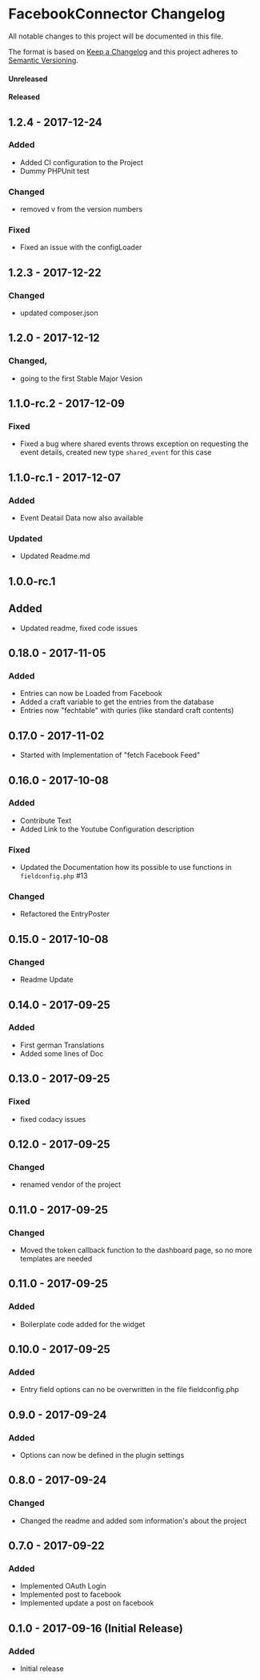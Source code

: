 # FacebookConnector Changelog

All notable changes to this project will be documented in this file.

The format is based on [Keep a Changelog](http://keepachangelog.com/) and this project adheres to [Semantic Versioning](http://semver.org/).

#### Unreleased

####  Released

## 1.2.4 - 2017-12-24
### Added
   - Added CI configuration to the Project
   - Dummy PHPUnit test 
### Changed
   - removed v from the version numbers
### Fixed
   - Fixed an issue with the configLoader   


## 1.2.3 - 2017-12-22
### Changed
   - updated composer.json

## 1.2.0 - 2017-12-12
### Changed,
 - going to the first Stable Major Vesion
 
 
## 1.1.0-rc.2 - 2017-12-09
### Fixed
   - Fixed a bug where shared events throws exception on requesting the event details, created new type `shared_event` for this case


## 1.1.0-rc.1 - 2017-12-07
### Added
   - Event Deatail Data now also available 
### Updated
   - Updated Readme.md    

## 1.0.0-rc.1
## Added
   - Updated readme, fixed code issues

## 0.18.0 - 2017-11-05
### Added
   - Entries can now be Loaded from Facebook
   - Added a craft variable to get the entries from the database
   - Entries now "fechtable" with quries (like standard craft contents)
    
## 0.17.0 - 2017-11-02
   - Started with Implementation of "fetch Facebook Feed" 

## 0.16.0 - 2017-10-08
### Added
  - Contribute Text
  - Added Link to the Youtube Configuration description
### Fixed
  - Updated the Documentation how its possible to use functions in `fieldconfig.php` #13
  
### Changed
  - Refactored the EntryPoster  
  
## 0.15.0 - 2017-10-08
### Changed
  - Readme Update

## 0.14.0 - 2017-09-25
### Added 
  - First german Translations
  - Added some lines of Doc

## 0.13.0 - 2017-09-25
### Fixed
  - fixed codacy issues

## 0.12.0 - 2017-09-25
### Changed
  - renamed vendor of the project

## 0.11.0 - 2017-09-25
### Changed
  - Moved the token callback function to the dashboard page, so no more templates are needed

## 0.11.0 - 2017-09-25
### Added
  - Boilerplate code added for the widget

## 0.10.0 - 2017-09-25
### Added
  - Entry field options can no be overwritten in the file fieldconfig.php
  
## 0.9.0 - 2017-09-24
### Added
  - Options can now be defined in the plugin settings

## 0.8.0 - 2017-09-24
### Changed
   - Changed the readme and added som information's about the project

## 0.7.0 - 2017-09-22
### Added
  - Implemented OAuth Login
  - Implemented post to facebook
  - Implemented update a post on facebook

## 0.1.0 - 2017-09-16 (Initial Release)
### Added
 - Initial release
